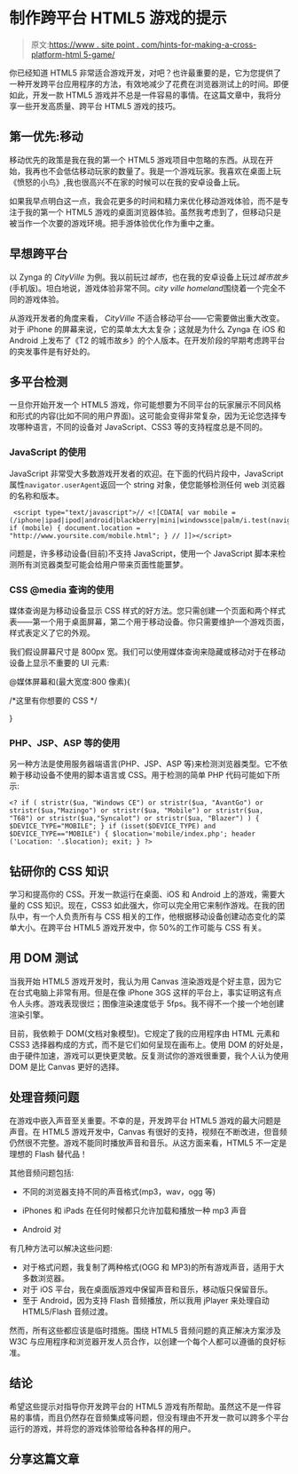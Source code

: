 # 制作跨平台 HTML5 游戏的提示

> 原文:[https://www . site point . com/hints-for-making-a-cross-platform-html 5-game/](https://www.sitepoint.com/hints-for-making-a-cross-platform-html5-game/)

你已经知道 HTML5 非常适合游戏开发，对吧？也许最重要的是，它为您提供了一种开发跨平台应用程序的方法，有效地减少了花费在浏览器测试上的时间。即便如此，开发一款 HTML5 游戏并不总是一件容易的事情。在这篇文章中，我将分享一些开发高质量、跨平台 HTML5 游戏的技巧。

## 第一优先:移动

移动优先的政策是我在我的第一个 HTML5 游戏项目中忽略的东西。从现在开始，我再也不会低估移动玩家的数量了。我是一个游戏玩家。我喜欢在桌面上玩《愤怒的小鸟》,我也很高兴不在家的时候可以在我的安卓设备上玩。

如果我早点明白这一点，我会花更多的时间和精力来优化移动游戏体验，而不是专注于我的第一个 HTML5 游戏的桌面浏览器体验。虽然我考虑到了，但移动只是被当作一个次要的游戏环境。把手游体验优化作为重中之重。

## **早想跨平台**

以 Zynga 的 *CityVille* 为例。我以前玩过*城市*，也在我的安卓设备上玩过*城市故乡*(手机版)。坦白地说，游戏体验非常不同。*city ville homeland*围绕着一个完全不同的游戏体验。

从游戏开发者的角度来看， *CityVille* 不适合移动平台——它需要做出重大改变。对于 iPhone 的屏幕来说，它的菜单太大太复杂；这就是为什么 Zynga 在 iOS 和 Android 上发布了《T2 的城市故乡》的个人版本。在开发阶段的早期考虑跨平台的突发事件是有好处的。

## 多平台检测

一旦你开始开发一个 HTML5 游戏，你可能想要为不同平台的玩家展示不同风格和形式的内容(比如不同的用户界面)。这可能会变得非常复杂，因为无论您选择专攻哪种语言，不同的设备对 JavaScript、CSS3 等的支持程度总是不同的。

### JavaScript 的使用

JavaScript 非常受大多数游戏开发者的欢迎。在下面的代码片段中，JavaScript 属性`navigator.userAgent`返回一个 string 对象，使您能够检测任何 web 浏览器的名称和版本。

```
 <script type="text/javascript">// <![CDATA[ var mobile = (/iphone|ipad|ipod|android|blackberry|mini|windowssce|palm/i.test(navigator.userAgent.toLowerCase())); if (mobile) { document.location = "http://www.yoursite.com/mobile.html"; } // ]]></script> 
```

问题是，许多移动设备(目前)不支持 JavaScript，使用一个 JavaScript 脚本来检测所有浏览器类型可能会给用户带来页面性能噩梦。

### CSS @media 查询的使用

媒体查询是为移动设备显示 CSS 样式的好方法。您只需创建一个页面和两个样式表——第一个用于桌面屏幕，第二个用于移动设备。你只需要维护一个游戏页面，样式表定义了它的外观。

我们假设屏幕尺寸是 800px 宽。我们可以使用媒体查询来隐藏或移动对于在移动设备上显示不重要的 UI 元素:

@媒体屏幕和(最大宽度:800 像素){

/*这里有你想要的 CSS */

}

### PHP、JSP、ASP 等的使用

另一种方法是使用服务器端语言(PHP、JSP、ASP 等)来检测浏览器类型。它不依赖于移动设备不使用的脚本语言或 CSS。用于检测的简单 PHP 代码可能如下所示:

```
<? if ( stristr($ua, "Windows CE") or stristr($ua, "AvantGo") or stristr($ua,"Mazingo") or stristr($ua, "Mobile") or stristr($ua, "T68") or stristr($ua,"Syncalot") or stristr($ua, "Blazer") ) { $DEVICE_TYPE="MOBILE"; } if (isset($DEVICE_TYPE) and $DEVICE_TYPE=="MOBILE") { $location='mobile/index.php'; header ('Location: '.$location); exit; } ?> 
```

## 钻研你的 CSS 知识

学习和提高你的 CSS。开发一款运行在桌面、iOS 和 Android 上的游戏，需要大量的 CSS 知识。现在，CSS3 如此强大，你可以完全用它来制作游戏。在我的团队中，有一个人负责所有与 CSS 相关的工作，他根据移动设备创建动态变化的菜单大小。在跨平台 HTML5 游戏开发中，你 50%的工作可能与 CSS 有关。

## 用 DOM 测试

当我开始 HTML5 游戏开发时，我认为用 Canvas 渲染游戏是个好主意，因为它在台式电脑上非常有用。但是在像 iPhone 3GS 这样的平台上，事实证明这有点令人头疼。游戏表现很烂；图像渲染速度低于 5fps。我不得不一个接一个地创建渲染引擎。

目前，我依赖于 DOM(文档对象模型)。它规定了我的应用程序由 HTML 元素和 CSS3 选择器构成的方式，而不是它们如何呈现在画布上。使用 DOM 的好处是，由于硬件加速，游戏可以更快更灵敏。反复测试你的游戏很重要，我个人认为使用 DOM 是比 Canvas 更好的选择。

## 处理音频问题

在游戏中嵌入声音至关重要。不幸的是，开发跨平台 HTML5 游戏的最大问题是声音。在 HTML5 游戏开发中，Canvas 有很好的支持，视频在不断改进，但音频仍然很不完整。游戏不能同时播放声音和音乐。从这方面来看，HTML5 不一定是理想的 Flash 替代品！

其他音频问题包括:

*   不同的浏览器支持不同的声音格式(mp3，wav，ogg 等)
*   iPhones 和 iPads 在任何时候都只允许加载和播放一种 mp3 声音
*   Android 对

    <audio>标签和 JavaScript 音频 API 的支持有限</audio>

有几种方法可以解决这些问题:

*   对于格式问题，我复制了两种格式(OGG 和 MP3)的所有游戏声音，适用于大多数浏览器。
*   对于 iOS 平台，我在桌面版游戏中保留声音和音乐，移动版只保留音乐。
*   至于 Android，因为支持 Flash 音频播放，所以我用 jPlayer 来处理自动 HTML5/Flash 音频过渡。

然而，所有这些都应该是临时措施。围绕 HTML5 音频问题的真正解决方案涉及 W3C 与应用程序和浏览器开发人员合作，以创建一个每个人都可以遵循的良好标准。

## 结论

希望这些提示对指导你开发跨平台的 HTML5 游戏有所帮助。虽然这不是一件容易的事情，而且仍然存在音频集成等问题，但没有理由不开发一款可以跨多个平台运行的游戏，并将您的游戏体验带给各种各样的用户。

## 分享这篇文章